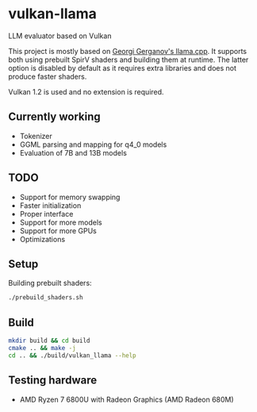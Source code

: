 # vulkan-llama

LLM evaluator based on Vulkan

This project is mostly based on [Georgi Gerganov's llama.cpp](https://github.com/ggerganov/llama.cpp).
It supports both using prebuilt SpirV shaders and building them at runtime. The latter option is disabled by default
as it requires extra libraries and does not produce faster shaders.

Vulkan 1.2 is used and no extension is required.

## Currently working
* Tokenizer
* GGML parsing and mapping for q4_0 models
* Evaluation of 7B and 13B models

## TODO
* Support for memory swapping
* Faster initialization
* Proper interface
* Support for more models
* Support for more GPUs
* Optimizations

## Setup

Building prebuilt shaders:
```bash
./prebuild_shaders.sh
```


## Build

```bash
mkdir build && cd build
cmake .. && make -j
cd .. && ./build/vulkan_llama --help
```

## Testing hardware

* AMD Ryzen 7 6800U with Radeon Graphics (AMD Radeon 680M)
